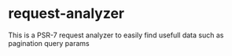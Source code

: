 # request-analyzer
 This is a PSR-7 request analyzer to easily find usefull data such as pagination query params
